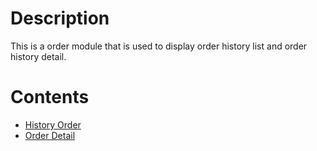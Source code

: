 # Description
This is a order module that is used to display order history list and order history detail.

# Contents
- [History Order](history/readme.md) 
- [Order Detail](detail/readme.md) 

